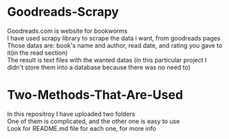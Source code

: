 # Goodreads-Scrapy
Goodreads.com is website for bookworms<br>
I have used scrapy library to scrape the data i want, from goodreads pages<br>
Those datas are: book's name and author, read date, and rating you gave to it(in the read section)<br>
The result is text files with the wanted datas (in this particular project I didn't store them into a database because there was no need to)<br>

# Two-Methods-That-Are-Used
In this repositroy I have uploaded two folders<br>
One of them is complicated, and the other one is easy to use<br>
Look for README.md file for each one, for more info

